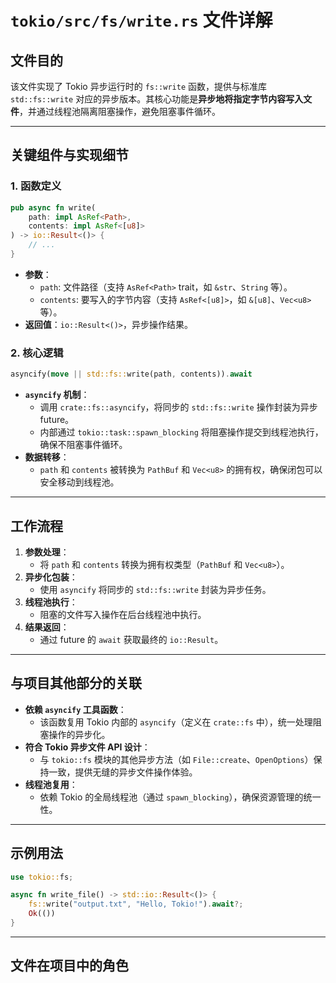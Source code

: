 # `tokio/src/fs/write.rs` 文件详解

## 文件目的
该文件实现了 Tokio 异步运行时的 `fs::write` 函数，提供与标准库 `std::fs::write` 对应的异步版本。其核心功能是**异步地将指定字节内容写入文件**，并通过线程池隔离阻塞操作，避免阻塞事件循环。

---

## 关键组件与实现细节

### 1. **函数定义**
```rust
pub async fn write(
    path: impl AsRef<Path>,
    contents: impl AsRef<[u8]>
) -> io::Result<()> {
    // ...
}
```
- **参数**：
  - `path`: 文件路径（支持 `AsRef<Path>` trait，如 `&str`、`String` 等）。
  - `contents`: 要写入的字节内容（支持 `AsRef<[u8]>`，如 `&[u8]`、`Vec<u8>` 等）。
- **返回值**：`io::Result<()>`，异步操作结果。

### 2. **核心逻辑**
```rust
asyncify(move || std::fs::write(path, contents)).await
```
- **`asyncify` 机制**：
  - 调用 `crate::fs::asyncify`，将同步的 `std::fs::write` 操作封装为异步 future。
  - 内部通过 `tokio::task::spawn_blocking` 将阻塞操作提交到线程池执行，确保不阻塞事件循环。
- **数据转移**：
  - `path` 和 `contents` 被转换为 `PathBuf` 和 `Vec<u8>` 的拥有权，确保闭包可以安全移动到线程池。

---

## 工作流程
1. **参数处理**：
   - 将 `path` 和 `contents` 转换为拥有权类型（`PathBuf` 和 `Vec<u8>`）。
2. **异步化包装**：
   - 使用 `asyncify` 将同步的 `std::fs::write` 封装为异步任务。
3. **线程池执行**：
   - 阻塞的文件写入操作在后台线程池中执行。
4. **结果返回**：
   - 通过 future 的 `await` 获取最终的 `io::Result`。

---

## 与项目其他部分的关联
- **依赖 `asyncify` 工具函数**：
  - 该函数复用 Tokio 内部的 `asyncify`（定义在 `crate::fs` 中），统一处理阻塞操作的异步化。
- **符合 Tokio 异步文件 API 设计**：
  - 与 `tokio::fs` 模块的其他异步方法（如 `File::create`、`OpenOptions`）保持一致，提供无缝的异步文件操作体验。
- **线程池复用**：
  - 依赖 Tokio 的全局线程池（通过 `spawn_blocking`），确保资源管理的统一性。

---

## 示例用法
```rust
use tokio::fs;

async fn write_file() -> std::io::Result<()> {
    fs::write("output.txt", "Hello, Tokio!").await?;
    Ok(())
}
```

---

## 文件在项目中的角色